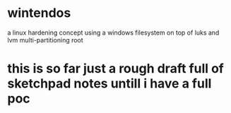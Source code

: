 # wintendos
a linux hardening concept using a windows filesystem on top of luks and lvm multi-partitioning root


# this is so far just a rough draft full of sketchpad notes untill i have a full poc 
